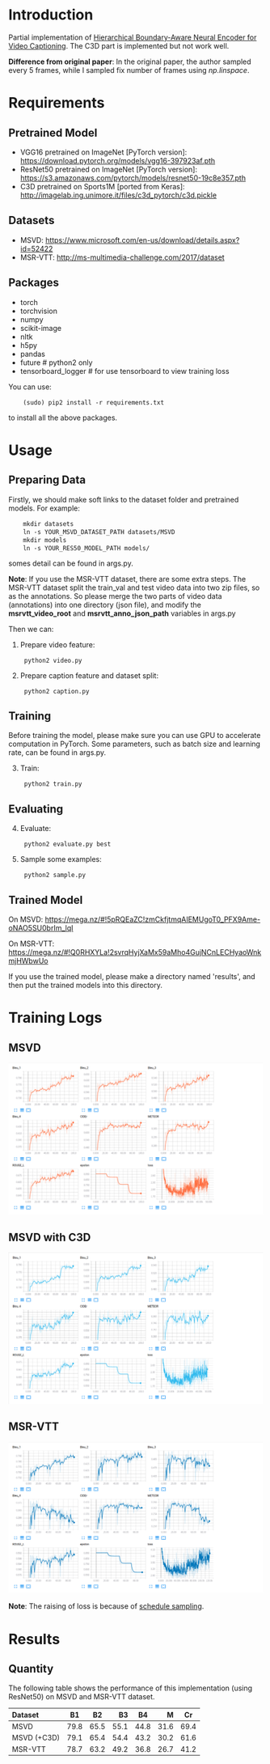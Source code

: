 # Introduction
Partial implementation of [Hierarchical Boundary-Aware Neural Encoder for Video Captioning](https://arxiv.org/abs/1611.09312). The C3D part is implemented but not work well.

**Difference from original paper**: In the original paper, the author sampled every 5 frames, while I sampled fix number of frames using *np.linspace*.

# Requirements
## Pretrained Model
- VGG16 pretrained on ImageNet [PyTorch version]: https://download.pytorch.org/models/vgg16-397923af.pth
- ResNet50 pretrained on ImageNet [PyTorch version]: https://s3.amazonaws.com/pytorch/models/resnet50-19c8e357.pth
- C3D pretrained on Sports1M [ported from Keras]: http://imagelab.ing.unimore.it/files/c3d_pytorch/c3d.pickle

## Datasets
- MSVD: https://www.microsoft.com/en-us/download/details.aspx?id=52422
- MSR-VTT: http://ms-multimedia-challenge.com/2017/dataset
## Packages
- torch
- torchvision
- numpy
- scikit-image
- nltk
- h5py
- pandas
- future  # python2 only
- tensorboard_logger  # for use tensorboard to view training loss

You can use:

        (sudo) pip2 install -r requirements.txt
        
to install all the above packages.
# Usage
## Preparing Data
Firstly, we should make soft links to the dataset folder and pretrained models. For example:

        mkdir datasets
        ln -s YOUR_MSVD_DATASET_PATH datasets/MSVD
        mkdir models
        ln -s YOUR_RES50_MODEL_PATH models/
        
somes detail can be found in args.py.

**Note**: If you use the MSR-VTT dataset, there are some extra steps. The MSR-VTT dataset split the train_val and test video data into two zip files, so as the annotations. So please merge the two parts of video data (annotations) into one directory (json file), and modify the **msrvtt_video_root** and **msrvtt_anno_json_path** variables in args.py

Then we can:

1. Prepare video feature:

        python2 video.py
        
2. Prepare caption feature and dataset split:

        python2 caption.py
## Training
Before training the model, please make sure you can use GPU to accelerate computation in PyTorch. Some parameters, such as batch size and learning rate, can be found in args.py.
        
3. Train:

        python2 train.py
## Evaluating
        
4. Evaluate:

        python2 evaluate.py best
        
5. Sample some examples:

        python2 sample.py
        
## Trained Model
On MSVD: https://mega.nz/#!5pRQEaZC!zmCkfjtmqAIEMUgoT0_PFX9Ame-oNAO5SU0brIm_lqI

On MSR-VTT: https://mega.nz/#!Q0RHXYLa!2svrqHyjXaMx59aMho4GujNCnLECHyaoWnkmjHWbwUo
    
If you use the trained model, please make a directory named 'results', and then put the trained models into this directory.


# Training Logs
## MSVD
![MSVD](./img/MSVD.png  "MSVD")
## MSVD with C3D
![MSVD with C3D](./img/MSVD-C3D.png  "MSVD-C3D")
## MSR-VTT
![MSR-VTT](./img/MSR-VTT.png  "MSR-VTT")

**Note**: The raising of loss is because of [schedule sampling](https://arxiv.org/abs/1506.03099).
        
# Results
## Quantity
The following table shows the performance of this implementation (using ResNet50) on MSVD and MSR-VTT dataset.

| Dataset             |       B1 |       B2 |      B3 |       B4 |       M |       Cr |
| :------             | :------: | :------: | ------: | :------: | ------: | :------: |
| MSVD                |     79.8 |     65.5 |    55.1 |     44.8 |    31.6 |     69.4 |
| MSVD (+C3D)         |     79.1 |     65.4 |    54.4 |     43.2 |    30.2 |     61.6 |
| MSR-VTT             |     78.7 |     63.2 |    49.2 |     36.8 |    26.7 |     41.2 |
